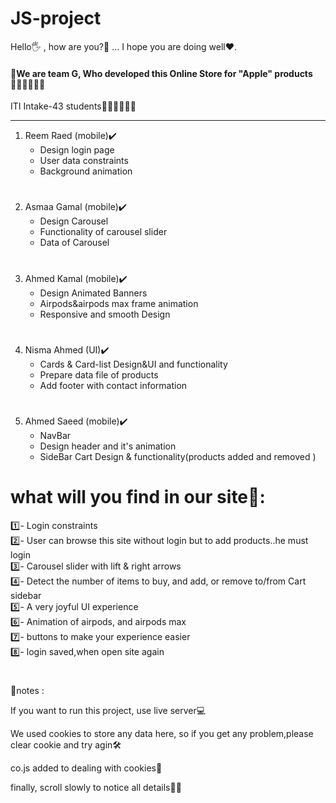 # JS-project

<p>Hello🖐 , how are you?🤔 ... I hope you are doing well❤️.
<h4>📢We are team G, Who developed this Online Store for "Apple" products🧑🏻‍💻👨🏻‍💻</h4>

<p>ITI Intake-43 students👨🏻‍🎓👩🏻‍🎓</p>
<hr>
<ol>
  <li>Reem Raed (mobile)✔️
    <ul>
      <li>Design login page</li>
      <li>User data constraints</li>
      <li>Background animation</li>
    </ul>
  </li>
  <h1></h1>
  <li>Asmaa Gamal (mobile)✔️
    <ul>
      <li>Design Carousel</li>
      <li>Functionality of carousel slider</li>
      <li>Data of Carousel</li>
    </ul>
  </li>
  <h1></h1>
  <li>Ahmed Kamal (mobile)✔️
    <ul>
      <li>Design Animated Banners</li>
      <li>Airpods&airpods max frame animation</li>
      <li>Responsive and smooth Design</li>
    </ul>
  </li>
  <h1></h1>
  <li>Nisma Ahmed (UI)✔️
    <ul>
      <li>Cards & Card-list Design&UI and functionality</li>
      <li>Prepare data file of products</li>
      <li>Add footer with contact information</li>
    </ul>
  </li>
  <h1></h1>
  <li>Ahmed Saeed (mobile)✔️
    <ul>
      <li>NavBar</li>
      <li>Design header and it's animation</li>
      <li>SideBar Cart Design & functionality(products added and removed )</li>
    </ul>
  </li>
  
</ol>
<h1><b>what will you find in our site🔎:</b></h1>
       
  1️⃣- Login constraints<br>
  2️⃣- User can browse this site without login but to add products..he must login<br>
  3️⃣- Carousel slider with lift & right arrows<br>
  4️⃣- Detect the number of items to buy, and add, or remove to/from Cart sidebar<br>
  5️⃣- A very joyful UI experience<br>
  6️⃣- Animation of airpods, and airpods max<br>
  7️⃣- buttons to make your experience easier<br>
  8️⃣- login saved,when open site again<br>
 
<h1></h1>
<p>🔴notes :</p>
<p>If you want to run this project, use live server💻</p>
<p>We used cookies to store any data here, so if you get any problem,please clear cookie and try agin🛠</p> 
<hp>co.js added to dealing with cookies🍪</hp>
<p>finally, scroll slowly to notice all details🤫🤯</p>
